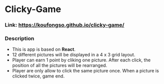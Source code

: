# Clicky-Game

### Link: https://koufongso.github.io/clicky-game/

### Description
* This is app is based on <strong>React</strong>.
* 12 different pictures will be displayed in a 4 x 3 grid layout.
* Player can earn 1 point by cliking one picture. After each click, the position of all the pictures will be rearranged.
* Player are only allow to click the same picture once. When a picture is clicked twice, game end.